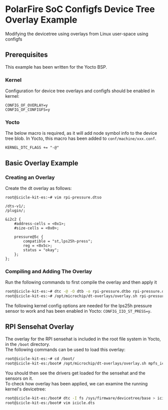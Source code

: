 # PolarFire SoC Configfs Device Tree Overlay Example

Modifying the devicetree using overlays from Linux user-space using configfs

## Prerequisites

This example has been written for the Yocto BSP.

### Kernel

Configuration for device tree overlays and configfs should be enabled in kernel:

```kconfig
CONFIG_OF_OVERLAY=y
CONFIG_OF_CONFIGFS=y
```

### Yocto

The below macro is required, as it will add node symbol info to the device tree
blob.
In Yocto, this macro has been added to `conf/machine/xxx.conf`.

```make
KERNEL_DTC_FLAGS += "-@"
```

## Basic Overlay Example

### Creating an Overlay

Create the dt overlay as follows:

```text
root@icicle-kit-es:~# vim rpi-pressure.dtso
```

```devicetree
/dts-v1/;
/plugin/;

&i2c2 {
	#address-cells = <0x1>;
	#size-cells = <0x0>;

	pressure@5c {
		compatible = "st,lps25h-press";
		reg = <0x5c>;
		status = "okay";
	};
};
```

### Compiling and Adding The Overlay

Run the following commands to first compile the overlay and then apply it

```bash
root@icicle-kit-es:~# dtc -@ -O dtb -o rpi-pressure.dtbo rpi-pressure.dtso
root@icicle-kit-es:~# /opt/microchip/dt-overlays/overlay.sh rpi-pressure.dtbo
```

The following kernel config options are needed for the lps25h pressure sensor
to work and has been enabled in Yocto: `CONFIG_IIO_ST_PRESS=y`.

## RPI Sensehat Overlay

The overlay for the RPI sensehat is included in the root file system in Yocto,
in the `/boot` directory.  
The following commands can be used to load this overlay:

```bash
root@icicle-kit-es:~# cd /boot/
root@icicle-kit-es:/boot# /opt/microchip/dt-overlays/overlay.sh mpfs_icicle_rpi_sense_hat.dtbo
```

You should then see the drivers get loaded for the sensehat and the sensors on
it.  
To check how overlay has been applied, we can examine the running kernel's
devicetree:

```bash
root@icicle-kit-es:/boot# dtc -I fs /sys/firmware/devicetree/base > icicle.dts
root@icicle-kit-es:/boot# vim icicle.dts
```

